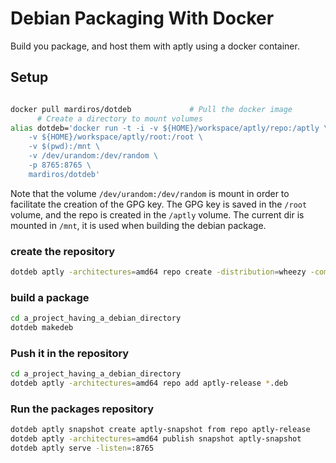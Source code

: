 # Debian Packaging With Docker


Build you package, and host them with aptly using a docker container.


## Setup

```bash

docker pull mardiros/dotdeb             # Pull the docker image
      # Create a directory to mount volumes
alias dotdeb='docker run -t -i -v ${HOME}/workspace/aptly/repo:/aptly \
    -v ${HOME}/workspace/aptly/root:/root \
    -v $(pwd):/mnt \
    -v /dev/urandom:/dev/random \
    -p 8765:8765 \
    mardiros/dotdeb'

```

Note that the volume `/dev/urandom:/dev/random` is mount in order to
facilitate the creation of the GPG key. The GPG key is saved in the `/root` volume,
and the repo is created in the `/aptly` volume.
The current dir is mounted in `/mnt`, it is used when building the debian package.


### create the repository

```bash
dotdeb aptly -architectures=amd64 repo create -distribution=wheezy -component=main aptly-release
```


### build a package
```bash
cd a_project_having_a_debian_directory
dotdeb makedeb
```

### Push it in the repository

```bash
cd a_project_having_a_debian_directory
dotdeb aptly -architectures=amd64 repo add aptly-release *.deb
```

### Run the packages repository

```bash
dotdeb aptly snapshot create aptly-snapshot from repo aptly-release 
dotdeb aptly -architectures=amd64 publish snapshot aptly-snapshot 
dotdeb aptly serve -listen=:8765
```

